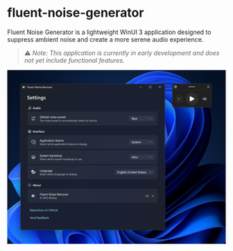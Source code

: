 # fluent-noise-generator

Fluent Noise Generator is a lightweight WinUI 3 application designed to suppress ambient noise and create a more serene audio experience.

> ⚠️ *Note: This application is currently in early development and does not yet include functional features.*

![Screenshot 1](/screenshots/1.png?raw=true)
